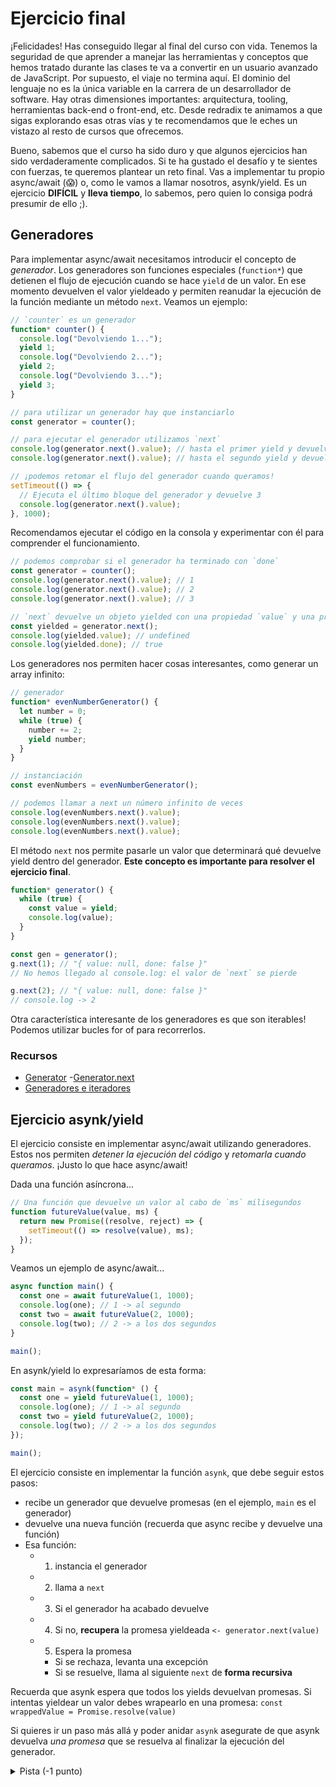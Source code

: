 # Ejercicio final

¡Felicidades! Has conseguido llegar al final del curso con vida. Tenemos la seguridad de que aprender a manejar las herramientas y conceptos que hemos tratado durante las clases te va a convertir en un usuario avanzado de JavaScript. Por supuesto, el viaje no termina aquí. El dominio del lenguaje no es la única variable en la carrera de un desarrollador de software. Hay otras dimensiones importantes: arquitectura, tooling, herramientas back-end o front-end, etc. Desde redradix te animamos a que sigas explorando esas otras vías y te recomendamos que le eches un vistazo al resto de cursos que ofrecemos.

Bueno, sabemos que el curso ha sido duro y que algunos ejercicios han sido verdaderamente complicados. Si te ha gustado el desafío y te sientes con fuerzas, te queremos plantear un reto final. Vas a implementar tu propio async/await (😱) o, como le vamos a llamar nosotros, asynk/yield. Es un ejercicio **DIFÍCIL** y **lleva tiempo**, lo sabemos, pero quien lo consiga podrá presumir de ello ;).

## Generadores

Para implementar async/await necesitamos introducir el concepto de _generador_. Los generadores son funciones especiales (`function*`) que detienen el flujo de ejecución cuando se hace `yield` de un valor. En ese momento devuelven el valor yieldeado y permiten reanudar la ejecución de la función mediante un método `next`. Veamos un ejemplo:

```javascript
// `counter` es un generador
function* counter() {
  console.log("Devolviendo 1...");
  yield 1;
  console.log("Devolviendo 2...");
  yield 2;
  console.log("Devolviendo 3...");
  yield 3;
}

// para utilizar un generador hay que instanciarlo
const generator = counter();

// para ejecutar el generador utilizamos `next`
console.log(generator.next().value); // hasta el primer yield y devuelve 1
console.log(generator.next().value); // hasta el segundo yield y devuelve 2

// ¡podemos retomar el flujo del generador cuando queramos!
setTimeout(() => {
  // Ejecuta el último bloque del generador y devuelve 3
  console.log(generator.next().value);
}, 1000);
```

Recomendamos ejecutar el código en la consola y experimentar con él para comprender el funcionamiento.

```javascript
// podemos comprobar si el generador ha terminado con `done`
const generator = counter();
console.log(generator.next().value); // 1
console.log(generator.next().value); // 2
console.log(generator.next().value); // 3

// `next` devuelve un objeto yielded con una propiedad `value` y una propiedad `done`
const yielded = generator.next();
console.log(yielded.value); // undefined
console.log(yielded.done); // true
```

Los generadores nos permiten hacer cosas interesantes, como generar un array infinito:

```javascript
// generador
function* evenNumberGenerator() {
  let number = 0;
  while (true) {
    number += 2;
    yield number;
  }
}

// instanciación
const evenNumbers = evenNumberGenerator();

// podemos llamar a next un número infinito de veces
console.log(evenNumbers.next().value);
console.log(evenNumbers.next().value);
console.log(evenNumbers.next().value);
```

El método `next` nos permite pasarle un valor que determinará qué devuelve yield dentro del generador. **Este concepto es importante para resolver el ejercicio final**.

```javascript
function* generator() {
  while (true) {
    const value = yield;
    console.log(value);
  }
}

const gen = generator();
g.next(1); // "{ value: null, done: false }"
// No hemos llegado al console.log: el valor de `next` se pierde

g.next(2); // "{ value: null, done: false }"
// console.log -> 2
```

Otra característica interesante de los generadores es que son iterables! Podemos utilizar bucles for of para recorrerlos.

### Recursos

- [Generator](https://developer.mozilla.org/en-US/docs/Web/JavaScript/Reference/Global_Objects/Generator) -[Generator.next](https://developer.mozilla.org/en-US/docs/Web/JavaScript/Reference/Global_Objects/Generator/next)
- [Generadores e iteradores](https://developer.mozilla.org/en-US/docs/Web/JavaScript/Guide/Iterators_and_Generators)

## Ejercicio asynk/yield

El ejercicio consiste en implementar async/await utilizando generadores. Estos nos permiten _detener la ejecución del código_ y _retomarla cuando queramos_. ¡Justo lo que hace async/await!

Dada una función asíncrona...

```javascript
// Una función que devuelve un valor al cabo de `ms` milisegundos
function futureValue(value, ms) {
  return new Promise((resolve, reject) => {
    setTimeout(() => resolve(value), ms);
  });
}
```

Veamos un ejemplo de async/await...

```javascript
async function main() {
  const one = await futureValue(1, 1000);
  console.log(one); // 1 -> al segundo
  const two = await futureValue(2, 1000);
  console.log(two); // 2 -> a los dos segundos
}

main();
```

En asynk/yield lo expresaríamos de esta forma:

```javascript
const main = asynk(function* () {
  const one = yield futureValue(1, 1000);
  console.log(one); // 1 -> al segundo
  const two = yield futureValue(2, 1000);
  console.log(two); // 2 -> a los dos segundos
});

main();
```

El ejercicio consiste en implementar la función `asynk`, que debe seguir estos pasos:

- recibe un generador que devuelve promesas (en el ejemplo, `main` es el generador)
- devuelve una nueva función (recuerda que async recibe y devuelve una función)
- Esa función:
  - 1. instancia el generador
  - 2. llama a `next`
  - 3. Si el generador ha acabado devuelve
  - 4. Si no, **recupera** la promesa yieldeada `<- generator.next(value)`
  - 5. Espera la promesa
    - Si se rechaza, levanta una excepción
    - Si se resuelve, llama al siguiente `next` de **forma recursiva**

Recuerda que asynk espera que todos los yields devuelvan promesas. Si intentas yieldear un valor debes wrapearlo en una promesa: `const wrappedValue = Promise.resolve(value)`

Si quieres ir un paso más allá y poder anidar `asynk` asegurate de que asynk devuelva _una promesa_ que se resuelva al finalizar la ejecución del generador.

<details>
  <summary>Pista (-1 punto)</summary>
  
  ```javascript
function asynk(generator) {
  return function (...args) {
    const gen = generator(...args);

    function iterator(yielded) {
      return new Promise((resolve) => {
        // Si hemos llegado al final, devolvemos
        // Wrappeamos en caso de que yielded.value no sea una promesa
        // Resolvemos la promesa yieldeada con la siguiente llamada a `next`
      });
    }

    return iterator(gen.next());

    };

}

```

</details>
